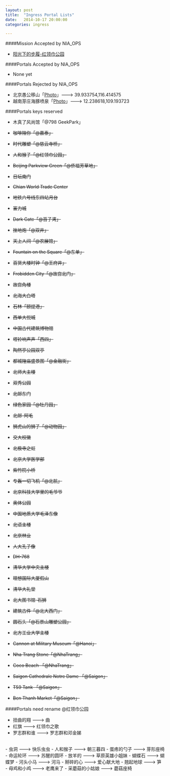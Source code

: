```yaml
---
layout: post
title:  "Ingress Portal Lists"
date:   2014-10-17 20:00:00
categories: ingress

---
```


####Mission Accepted by NIA_OPS

- <a href="https://plus.google.com/photos/+RandyDong/albums/posts/6085570777404213410" target="_blank">阳光下的步履-红领巾公园</a>

####Portals Accepted by NIA_OPS

- None yet

####Portals Rejected by NIA_OPS


- 北京愚公移山「<a href="http://ingresss.qiniudn.com/yugongyishan.jpg" target="_blank">Photo</a>」---> 39.933754,116.414575
- 越南芽庄海豚喷泉「<a href="http://ingresss.qiniudn.com/haitunpenquan.jpg" target="_blank">Photo</a>」---> 12.238618,109.193723

####Portals keys reserved

- 木真了风尚馆「@798 GeekPark」


- <s>咖啡陪你「@嘉泰」</s>
- <s>时代雕塑「@慈云寺桥」</s>
- <s>人和猴子「@红领巾公园」</s>
- <s>Beijing Parkview Green「@侨福芳草地」</s>
- <s>日坛南门</s>
- <s>Chian World Trade Center</s>
- <s>地铁六号线东四站月台</s>
- <s>富力城</s>
- <s>Dark Gate「@百子湾」</s>
- <s>挫地炮「@双井」</s>
- <s>天上人间「@农展馆」</s>
- <s>Fountain on the Square「@东单」</s>
- <s>百货大楼时钟「@王府井」</s>
- <s>Frobidden City「@故宫北门」</s>
- <s>故宫角楼</s>
- <s>北海大白塔</s>
- <s>石林「颐提港」</s>
- <s>西单大悦城</s>
- <s>中国古代建筑博物馆</s>
- <s>塔铃响声声「西四」</s>
- <s>陶然亭公园双亭</s>
- <s>都城隍庙盛景图「@金融街」</s>
- <s>北师大主楼</s>
- <s>双秀公园</s>
- <s>北邮东门</s>
- <s>绿色家园「@牡丹园」</s>
- <s>北邮-阿毛</s>
- <s>狮虎山的狮子「@动物园」</s>
- <s>交大校徽</s>
- <s>北极寺之虹</s>
- <s>北京大学医学部</s>
- <s>紫竹院小桥</s>
- <s>专轰一切飞机「@北航」</s>
- <s>北京科技大学里的毛爷爷</s>
- <s>奥体公园</s>
- <s>中国地质大学毛泽东像</s>
- <s>北语主楼</s>
- <s>北京林业</s>
- <s>人大孔子像</s>
- <s>DH-768</s>

- <s>清华大学中央主楼</s>
- <s>理想国际大厦假山</s>
- <s>清华大礼堂</s>
- <s>北大图书馆-石狮</s>
- <s>建筑古件「@北大西门」</s>
- <s>圆石头「@石景山雕塑公园」</s>
- <s>北方工业大学主楼</s>


- <s>Cannon at Military Museum「@Hanoi」</s>
- <s>Nha Trang Stone「@NhaTrang」</s>
- <s>Coco Beach 「@NhaTrang」</s>
- <s>Saigon Cathedrale Notre Dame 「@Saigon」</s>
- <s>T59 Tank 「@Saigon」</s>
- <s>Ben Thanh Market「@Saigon」</s>

####Portals need rename @红领巾公园

- 扭曲的翔 ---> 曲
- 红旗 ---> 红领巾之歌
- 罗志群和谁 ---> 罗志群和邓金娣
<br>
- 虫洞 ---> 快乐虫虫
- 人和猴子 ---> 朝三暮四
- 蛋疼的勺子 ---> 芽形座椅
<br>
- 命运轮环 ---> 苏醒的圆环
- 放羊的 ---> 草原英雄小姐妹
- 蝴蝶石 ---> 蝴蝶梦
- 河头小马 ---> 河马
- 掰碎的心 ---> 爱心献大地
- 翘起地球 ---> 笋
<br>
- 母鸡和小鸡 ---> 老鹰来了
- 采蘑菇的小姑娘 ---> 蘑菇座椅
<br>
